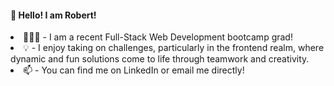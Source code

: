 <h4>👋 Hello! I am Robert!</h4> 

<li>👨🏻‍💻 - I am a recent Full-Stack Web Development bootcamp grad!</li>
<li>💡 - I enjoy taking on challenges, particularly in the frontend realm, where dynamic and fun solutions come to life through teamwork and creativity.</li>
<li>📫 - You can find me on LinkedIn or email me directly!</li>


<!---
robdlc3/robdlc3 is a ✨ special ✨ repository because its `README.md` (this file) appears on your GitHub profile.
You can click the Preview link to take a look at your changes.
--->
